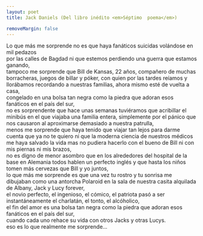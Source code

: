 ```yaml
---
layout: poet
title: Jack Daniels (Del libro inédito <em>Séptimo  poema</em>) 

removeMargin: false
---
```



<p>Lo  que más me sorprende no es que haya fanáticos suicidas volándose en mil pedazos<br />
por  las calles de Bagdad ni que estemos perdiendo una guerra que estamos<br />
ganando, <br />
tampoco  me sorprende que Bill de Kansas, 22 años, compañero de muchas borracheras,  juegos de billar y póker, con quien por las tardes reíamos y llorábamos  recordando a nuestras familias, ahora mismo esté de vuelta a casa, <br />
congelado  en una bolsa tan negra como la piedra que adoran esos fanáticos en el país del  sur, <br />
no  es sorprendente que hace unas semanas tuviéramos que acribillar el minibús en  el que viajaba una familia entera, simplemente por el pánico que nos causaron  al aproximarse demasiado a nuestra patrulla,<br />
menos  me sorprende que haya tenido que viajar tan lejos para darme cuenta que ya no  te quiero ni que la moderna ciencia de nuestros médicos me haya salvado la vida  mas no pudiera hacerlo con el bueno de Bill ni con mis piernas ni mis brazos, <br />
no  es digno de menor asombro que en los alrededores del hospital de la base en  Alemania todos hablen un perfecto inglés y que hasta los niños tomen más  cervezas que Bill y yo juntos, <br />
lo  que más me sorprende es que una vez tu rostro y tu sonrisa me dibujaban como  una antorcha Polaroid en la sala de nuestra casita alquilada de Albany, Jack y  Lucy forever, <br />
el  novio perfecto, el ingenioso, el cómico, el patriota pasó a ser  instantáneamente el charlatán, el tonto, el alcóholico, <br />
el  fin del amor es una bolsa tan negra como la piedra que adoran esos fanáticos en  el país del sur, <br />
cuando  cada uno rehace su vida con otros Jacks y otras Lucys. <br />
eso  es lo que realmente me sorprende…</p>
